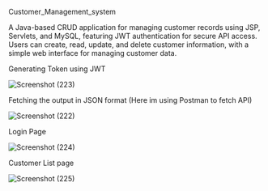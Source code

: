 Customer_Management_system 

A Java-based CRUD application for managing customer records using JSP, Servlets, and MySQL, featuring JWT authentication for secure API access. Users can create, read, update, and delete customer information, with a simple web interface for managing customer data.

Generating Token using JWT


![Screenshot (223)](https://github.com/user-attachments/assets/48df9581-2a2c-43ba-87c8-911d7f748d18)


Fetching the output in JSON format (Here im using Postman to fetch API)

![Screenshot (222)](https://github.com/user-attachments/assets/3e039119-7767-488a-a046-2577c7e00014)


Login Page

![Screenshot (224)](https://github.com/user-attachments/assets/482a1ae2-6d09-40ca-a0f2-cf5c27b03605)

Customer List page

![Screenshot (225)](https://github.com/user-attachments/assets/cc8e2083-b698-4d5b-869a-8ff5a8f9521e)

